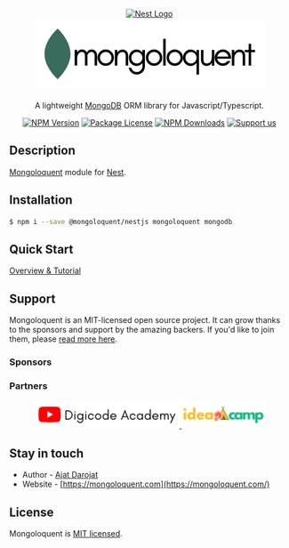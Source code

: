 <p align="center">
    <a href="http://nestjs.com/" target="blank"><img src="https://nestjs.com/img/logo-small.svg" width="120" alt="Nest Logo" /></a>
    <br />
    <img src="./assets/logo.jpeg"/>
</p>

<p align="center">
    A lightweight <a href="https://mongodb.com" target="_blank">MongoDB</a> ORM library for Javascript/Typescript.
</p>

<p align="center">
<a href="https://www.npmjs.com/@mongoloquent/nestjs" target="_blank"><img src="https://img.shields.io/npm/v/@mongoloquent/nestjs.svg" alt="NPM Version" /></a>
<a href="https://www.npmjs.com/@mongoloquent/nestjs" target="_blank"><img src="https://img.shields.io/npm/l/@mongoloquent/nestjs.svg" alt="Package License" /></a>
<a href="https://www.npmjs.com/@mongoloquent/nestjs" target="_blank"><img src="https://img.shields.io/npm/dm/@mongoloquent/nestjs.svg" alt="NPM Downloads" /></a>
<a href="https://github.com/sponsors/ajatdarojat45"  target="_blank"><img src="https://img.shields.io/badge/Support%20us-Github%20Sponsor-41B883.svg" alt="Support us"></a>

</p>

## Description

[Mongoloquent](https://mongoloquent.com/) module for [Nest](https://github.com/nestjs/nest).

## Installation

```bash
$ npm i --save @mongoloquent/nestjs mongoloquent mongodb
```

## Quick Start

[Overview & Tutorial](https://mongoloquent.com/docs/integrations/nestjs)

## Support

Mongoloquent is an MIT-licensed open source project. It can grow thanks to the sponsors and support by the amazing backers. If you'd like to join them, please [read more here](https://mongoloquent.com/docs/support).

### Sponsors

### Partners

<p align="center">
    <a href="https://youtube.com/@digicodeacademy" target="_blank">
    <img height="50px" src="./assets/digicode.png"/>
    </a>
    <a href="https://ideacamp.id" target="_blank">
    <img height="50px" src="./assets/ideacamp.png"/>
    </a>
</p>

## Stay in touch

- Author - [Ajat Darojat](https://linkedin.com/in/ajatdarojat45)
- Website - [https://mongoloquent.com](https://mongoloquent.com/)

## License

Mongoloquent is [MIT licensed](LICENSE).
